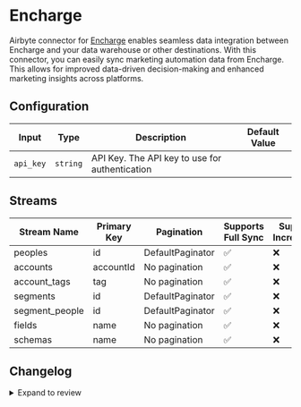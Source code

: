 # Encharge
Airbyte connector for [Encharge](https://encharge.io/) enables seamless data integration between Encharge and your data warehouse or other destinations. With this connector, you can easily sync marketing automation data from Encharge. This allows for improved data-driven decision-making and enhanced marketing insights across platforms.

## Configuration

| Input | Type | Description | Default Value |
|-------|------|-------------|---------------|
| `api_key` | `string` | API Key. The API key to use for authentication |  |

## Streams
| Stream Name | Primary Key | Pagination | Supports Full Sync | Supports Incremental |
|-------------|-------------|------------|---------------------|----------------------|
| peoples | id | DefaultPaginator | ✅ |  ❌  |
| accounts | accountId | No pagination | ✅ |  ❌  |
| account_tags | tag | No pagination | ✅ |  ❌  |
| segments | id | DefaultPaginator | ✅ |  ❌  |
| segment_people | id | DefaultPaginator | ✅ |  ❌  |
| fields | name | No pagination | ✅ |  ❌  |
| schemas | name | No pagination | ✅ |  ❌  |

## Changelog

<details>
  <summary>Expand to review</summary>

| Version          | Date              | Pull Request | Subject        |
|------------------|-------------------|--------------|----------------|
| 0.0.18 | 2025-04-12 | [57785](https://github.com/airbytehq/airbyte/pull/57785) | Update dependencies |
| 0.0.17 | 2025-04-05 | [57194](https://github.com/airbytehq/airbyte/pull/57194) | Update dependencies |
| 0.0.16 | 2025-03-29 | [56503](https://github.com/airbytehq/airbyte/pull/56503) | Update dependencies |
| 0.0.15 | 2025-03-22 | [55925](https://github.com/airbytehq/airbyte/pull/55925) | Update dependencies |
| 0.0.14 | 2025-03-08 | [55267](https://github.com/airbytehq/airbyte/pull/55267) | Update dependencies |
| 0.0.13 | 2025-03-01 | [54965](https://github.com/airbytehq/airbyte/pull/54965) | Update dependencies |
| 0.0.12 | 2025-02-22 | [54392](https://github.com/airbytehq/airbyte/pull/54392) | Update dependencies |
| 0.0.11 | 2025-02-15 | [53785](https://github.com/airbytehq/airbyte/pull/53785) | Update dependencies |
| 0.0.10 | 2025-02-08 | [53357](https://github.com/airbytehq/airbyte/pull/53357) | Update dependencies |
| 0.0.9 | 2025-02-01 | [52810](https://github.com/airbytehq/airbyte/pull/52810) | Update dependencies |
| 0.0.8 | 2025-01-25 | [52327](https://github.com/airbytehq/airbyte/pull/52327) | Update dependencies |
| 0.0.7 | 2025-01-18 | [51708](https://github.com/airbytehq/airbyte/pull/51708) | Update dependencies |
| 0.0.6 | 2025-01-11 | [51115](https://github.com/airbytehq/airbyte/pull/51115) | Update dependencies |
| 0.0.5 | 2024-12-28 | [50537](https://github.com/airbytehq/airbyte/pull/50537) | Update dependencies |
| 0.0.4 | 2024-12-21 | [50001](https://github.com/airbytehq/airbyte/pull/50001) | Update dependencies |
| 0.0.3 | 2024-12-14 | [49509](https://github.com/airbytehq/airbyte/pull/49509) | Update dependencies |
| 0.0.2 | 2024-12-12 | [49175](https://github.com/airbytehq/airbyte/pull/49175) | Update dependencies |
| 0.0.1 | 2024-11-08 | | Initial release by [@parthiv11](https://github.com/parthiv11) via Connector Builder |

</details>
